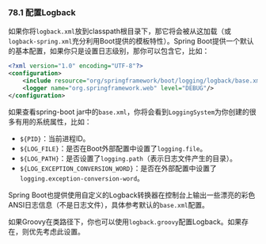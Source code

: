 ### 78.1 配置Logback

如果你将`logback.xml`放到classpath根目录下，那它将会被从这加载（或`logback-spring.xml`充分利用Boot提供的模板特性）。Spring Boot提供一个默认的基本配置，如果你只是设置日志级别，那你可以包含它，比如：
```xml
<?xml version="1.0" encoding="UTF-8"?>
<configuration>
    <include resource="org/springframework/boot/logging/logback/base.xml"/>
    <logger name="org.springframework.web" level="DEBUG"/>
</configuration>
```
如果查看spring-boot jar中的`base.xml`，你将会看到`LoggingSystem`为你创建的很多有用的系统属性，比如：
- `${PID}`：当前进程ID。
- `${LOG_FILE}`：是否在Boot外部配置中设置了`logging.file`。
- `${LOG_PATH}`：是否设置了`logging.path`（表示日志文件产生的目录）。
- `${LOG_EXCEPTION_CONVERSION_WORD}`：是否在外部配置中设置了`logging.exception-conversion-word`。

Spring Boot也提供使用自定义的Logback转换器在控制台上输出一些漂亮的彩色ANSI日志信息（不是日志文件），具体参考默认的`base.xml`配置。

如果Groovy在类路径下，你也可以使用`logback.groovy`配置Logback。如果存在，则优先考虑此设置。
